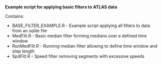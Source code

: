 <b>Example script for applying basic filters to ATLAS data</b></br>

Contains:
<ul>
<li>BASE_FILTER_EXAMPLE.R - Example script applying all filters to data from an sqlite file
<li>MedFilt.R - Basic median filter forming medians over a defined time window
<li>RunMedFilt.R - Running median filter allowing to define time window and step length
<li>SpdFilt.R - Speed filter removing segments with excessive speeds
</ul>

